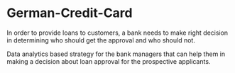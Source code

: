 # German-Credit-Card

In order to provide loans to customers, a bank needs to make right decision in determining who should get the approval and who should not. 

Data analytics based strategy for the bank managers that can help them in making a decision about loan approval for the prospective applicants.
